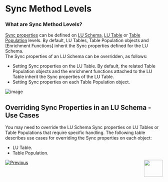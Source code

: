 # Sync Method Levels

### What are Sync Method Levels?

[Sync properties](https://github.com/k2view-academy/K2View-Academy/blob/master/articles/14_sync_LU_instance/04_sync_methods.md) can be defined on [LU Schema,](https://github.com/k2view-academy/K2View-Academy/wiki/Logical-Unit-Schema-Window) [LU Table](https://github.com/k2view-academy/K2View-Academy/blob/master/articles/06_LU_tables/01_LU_tables_overview.md) or [Table Population](https://github.com/k2view-academy/K2View-Academy/blob/master/articles/07_table_population/01_table_population_overview.md) levels. By default, LU Tables, Table Population objects and [Enrichment Functions] inherit the Sync properties defined for the LU Schema.\
The Sync properties of an LU Schema can be overridden, as follows:
* Setting Sync properties on the LU Table. By default, the related Table Population objects and the enrichment functions attached to the LU Table inherit the Sync properties of the LU Table.
* Setting Sync properties on each Table Population object. 

![image](https://k2vacademy.s3.amazonaws.com/Fabric/6_Sync/6_6_sync_levels.png)

## Overriding Sync Properties in an LU Schema - Use Cases

You may need to override the LU Schema Sync properties on LU Tables or Table Populations that require specific handling. The following table describes use cases for overriding the Sync properties on each object:
* LU Table.
* Table Population.

[![Previous](https://github.com/k2view-academy/K2View-Academy/blob/master/articles/images/Previous.png)](https://github.com/k2view-academy/K2View-Academy/blob/master/articles/14_sync_LU_instance/06_sync_decision_functions_recommendations.md)[<img align="right" width="60" height="54" src="https://github.com/k2view-academy/K2View-Academy/blob/master/articles/images/Next.png">](https://github.com/k2view-academy/K2View-Academy/blob/master/articles/14_sync_LU_instance/08_sync_timeout.md)





 
